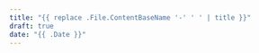 ```yaml
---
title: "{{ replace .File.ContentBaseName '-' ' ' | title }}"
draft: true
date: "{{ .Date }}"
---
```

